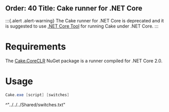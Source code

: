 Order: 40
Title: Cake runner for .NET Core
---

:::{.alert .alert-warning}
The Cake runner for .NET Core is deprecated and it is suggested to use [.NET Core Tool](dotnet-core-tool) for running Cake under .NET Core.
:::

# Requirements

The [Cake.CoreCLR](https://www.nuget.org/packages/Cake.CoreCLR) NuGet package is a runner compiled for .NET Core 2.0.

# Usage

```powershell
Cake.exe [script] [switches]
```

^"../../../Shared/switches.txt"
